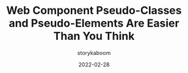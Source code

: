 ---
author: storykaboom
date: 2022-02-28
publisher: css
tags:
  - html
  - css
  - components
target_url: https://css-tricks.com/web-component-pseudo-classes-and-pseudo-elements/
title: Web Component Pseudo-Classes and Pseudo-Elements Are Easier Than You Think
---